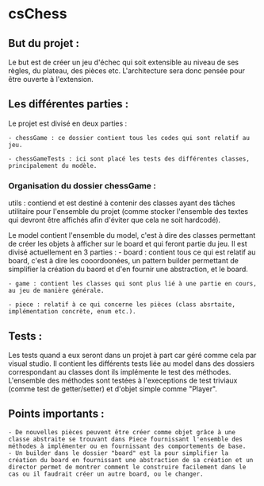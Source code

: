 # csChess

## But du projet :
Le but est de créer un jeu d'échec qui soit extensible au niveau de ses règles, du plateau, des pièces etc.
L'architecture sera donc pensée pour être ouverte à l'extension.

## Les différentes parties :
Le projet est divisé en deux parties :

	- chessGame : ce dossier contient tous les codes qui sont relatif au jeu.
	
	- chessGameTests : ici sont placé les tests des différentes classes, principalement du modèle.

### Organisation du dossier chessGame :
utils : contiend et est destiné à contenir des classes ayant des tâches utilitaire pour l'ensemble du projet (comme stocker l'ensemble des textes qui devront être affichés afin d'éviter que cela ne soit hardcodé).

Le model contient l'ensemble du model, c'est à dire des classes permettant de créer les objets à afficher sur le board et qui feront partie du jeu. Il est divisé actuellement en 3 parties :
	- board : contient tous ce qui est relatif au board, c'est à dire les cooordoonées, un pattern builder permettant de simplifier la création du baord et d'en fournir une abstraction, et le board.	
	
	- game : contient les classes qui sont plus lié à une partie en cours, au jeu de manière générale.
	
	- piece : relatif à ce qui concerne les pièces (class absrtaite, implémentation concrète, enum etc.).

## Tests :
Les tests quand a eux seront dans un projet à part car géré comme cela par visual studio. Il contient les différents tests liée au model dans des dossiers correspondant au classes dont ils implémente le test des méthodes.
L'ensemble des méthodes sont testées à l'execeptions de test triviaux (comme test de getter/setter) et d'objet simple comme "Player".

## Points importants :
	- De nouvelles pièces peuvent être créer comme objet grâce à une classe abstraite se trouvant dans Piece fournissant l'ensemble des méthodes à implémenter ou en fournissant des comportements de base.
	- Un builder dans le dossier "board" est la pour simplifier la création du board en fournissant une abstraction de sa création et un director permet de montrer comment le construire facilement dans le cas ou il faudrait créer un autre board, ou le changer.
